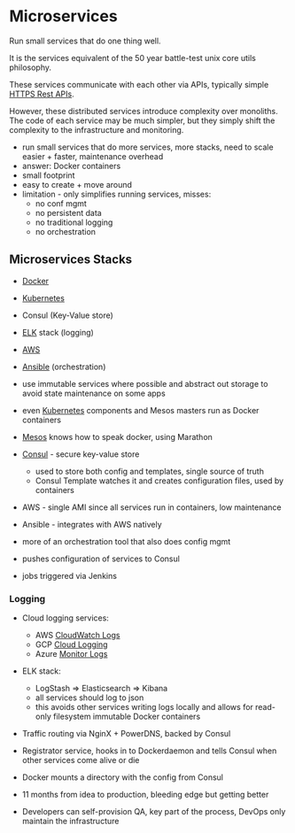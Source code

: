 # Microservices

Run small services that do one thing well.

It is the services equivalent of the 50 year battle-test unix core utils philosophy.

These services communicate with each other via APIs, typically simple [HTTPS Rest APIs](https://www.redhat.com/en/topics/api/what-is-a-rest-api).

However, these distributed services introduce complexity over monoliths. The code of each service may be much
simpler, but they simply shift the complexity to the infrastructure and monitoring.

- run small services that do more services, more stacks, need to scale easier + faster, maintenance overhead
- answer: Docker containers
- small footprint
- easy to create + move around
- limitation - only simplifies running services, misses:
  - no conf mgmt
  - no persistent data
  - no traditional logging
  - no orchestration

## Microservices Stacks

- [Docker](docker.md)
- [Kubernetes](kubernetes.md)
- Consul (Key-Value store)
- [ELK](elasticsearch.md) stack (logging)
- [AWS](aws.md)
- [Ansible](ansible.md) (orchestration)


- use immutable services where possible and abstract out storage to avoid state maintenance on some apps
- even [Kubernetes](kubernetes.md) components and Mesos masters run as Docker containers
- [Mesos](mesos.md) knows how to speak docker, using Marathon


- [Consul](consul.md) - secure key-value store
  - used to store both config and templates, single source of truth
  - Consul Template watches it and creates configuration files, used by containers

- AWS - single AMI since all services run in containers, low maintenance
- Ansible - integrates with AWS natively
- more of an orchestration tool that also does config mgmt
- pushes configuration of services to Consul
- jobs triggered via Jenkins

### Logging

- Cloud logging services:
  - AWS [CloudWatch Logs](https://docs.aws.amazon.com/AmazonCloudWatch/latest/logs/WhatIsCloudWatchLogs.html)
  - GCP [Cloud Logging](https://cloud.google.com/logging)
  - Azure [Monitor Logs](https://learn.microsoft.com/en-us/azure/azure-monitor/logs/data-platform-logs)
- ELK stack:
  - LogStash => Elasticsearch => Kibana
  - all services should log to json
  - this avoids other services writing logs locally and allows for read-only filesystem immutable Docker containers



- Traffic routing via NginX + PowerDNS, backed by Consul


- Registrator service, hooks in to Dockerdaemon and tells Consul when other services come alive or die


- Docker mounts a directory with the config from Consul


- 11 months from idea to production, bleeding edge but getting better
- Developers can self-provision QA, key part of the process, DevOps only maintain the infrastructure
